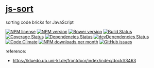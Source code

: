 [js-sort](http://aureooms.github.io/js-sort)
==

sorting code bricks for JavaScript

[![NPM license](http://img.shields.io/npm/l/aureooms-js-sort.svg?style=flat)](https://raw.githubusercontent.com/aureooms/js-sort/master/LICENSE)
[![NPM version](http://img.shields.io/npm/v/aureooms-js-sort.svg?style=flat)](https://www.npmjs.org/package/aureooms-js-sort)
[![Bower version](http://img.shields.io/bower/v/aureooms-js-sort.svg?style=flat)](http://bower.io/search/?q=aureooms-js-sort)
[![Build Status](http://img.shields.io/travis/aureooms/js-sort.svg?style=flat)](https://travis-ci.org/aureooms/js-sort)
[![Coverage Status](http://img.shields.io/coveralls/aureooms/js-sort.svg?style=flat)](https://coveralls.io/r/aureooms/js-sort)
[![Dependencies Status](http://img.shields.io/david/aureooms/js-sort.svg?style=flat)](https://david-dm.org/aureooms/js-sort#info=dependencies)
[![devDependencies Status](http://img.shields.io/david/dev/aureooms/js-sort.svg?style=flat)](https://david-dm.org/aureooms/js-sort#info=devDependencies)
[![Code Climate](http://img.shields.io/codeclimate/github/aureooms/js-sort.svg?style=flat)](https://codeclimate.com/github/aureooms/js-sort)
[![NPM downloads per month](http://img.shields.io/npm/dm/aureooms-js-sort.svg?style=flat)](https://www.npmjs.org/package/aureooms-js-sort)
[![GitHub issues](http://img.shields.io/github/issues/aureooms/js-sort.svg?style=flat)](https://github.com/aureooms/js-sort/issues)


reference:

  - https://kluedo.ub.uni-kl.de/frontdoor/index/index/docId/3463
